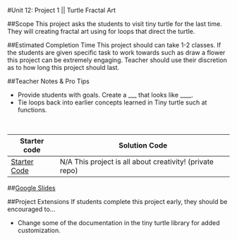 #Unit 12: Project 1 || Turtle Fractal Art


##Scope
This project asks the students to visit tiny turtle for the last time. They will creating fractal art using for loops that direct the turtle.

##Estimated Completion Time
This project should can take 1-2 classes. If the students are given specific task to work towards such as draw a flower this project can be extremely engaging. Teacher should use their discretion as to how long this project should last. 

##Teacher Notes & Pro Tips
* Provide students with goals. Create a ___ that looks like ____.
* Tie loops back into earlier concepts learned in Tiny turtle such at functions.

<br>

| Starter code | Solution Code |
|-------|-------|
|[Starter Code](https://github.com/ScriptEdcurriculum/unit12TinyTurtle) | N/A This project is all about creativity! (private repo)|

##[Google Slides](https://docs.google.com/presentation/d/1huJQr2YQW6vYh-4sHb61XuK617b0cM-DaqS6wPYg9V0/edit?usp=sharing)

##Project Extensions
If students complete this project early, they should be encouraged to...

* Change some of the documentation in the tiny turtle library for added customization.



